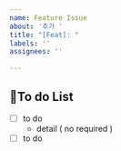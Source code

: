 ```yaml
---
name: Feature Issue
about: '추가 '
title: "[Feat]: "
labels: ''
assignees: ''

---
```


## 📃To do List
- [ ] to do 
  - detail ( no required )
- [ ] to do
